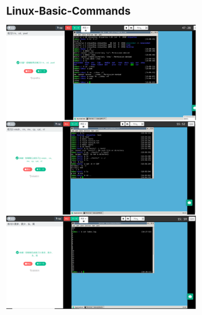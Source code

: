 # Linux-Basic-Commands
![](https://github.com/Lu-May/Linux-Basic-Commands/blob/master/Linux%20Basic%20Command%20exercise%201.png)
![](https://github.com/Lu-May/Linux-Basic-Commands/blob/master/Linux%20Basic%20Command%20exercise%202.png)
![](https://github.com/Lu-May/Linux-Basic-Commands/blob/master/Linux%20Basic%20Command%20exercise%203.png)
